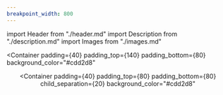 ```yaml
---
breakpoint_width: 800
---
```


import Header from "./header.md"
import Description from "./description.md"
import Images from "./images.md"

<Column>

  <Container
    padding={40}
    padding_top={140}
    padding_bottom={80}
    background_color="#cdd2d8"
  >

  <Header />

  </Container>



  <Container padding={10} child_separation={10}>

  <Images />

  </Container>



  <Container
    padding={40}
    padding_top={80}
    padding_bottom={80}
    child_separation={20}
    background_color="#cdd2d8"
  >

  <Description />

  </Container>

</Column>
